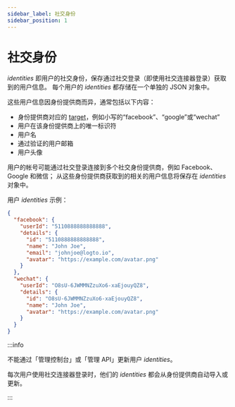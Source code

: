 ```yaml
---
sidebar_label: 社交身份
sidebar_position: 1
---
```


# 社交身份

_identities_ 即用户的社交身份，保存通过社交登录（即使用社交连接器登录）获取到的用户信息。
每个用户的 _identities_ 都存储在一个单独的 JSON 对象中。

这些用户信息因身份提供商而异，通常包括以下内容：

- 身份提供商对应的 [target](#TODO-link-to-connector-reference)，例如小写的“facebook”、“google”或“wechat”
- 用户在该身份提供商上的唯一标识符
- 用户名
- 通过验证的用户邮箱
- 用户头像

用户的帐号可能通过社交登录连接到多个社交身份提供商，例如 Facebook、Google 和微信；
从这些身份提供商获取到的相关的用户信息将保存在 _identities_ 对象中。

用户 _identities_ 示例：

```json
{
  "facebook": {
    "userId": "5110888888888888",
    "details": {
      "id": "5110888888888888",
      "name": "John Joe",
      "email": "johnjoe@logto.io",
      "avatar": "https://example.com/avatar.png"
    }
  },
  "wechat": {
    "userId": "O8sU-6JWMMNZzuXo6-xaEjouyQZ8",
    "details": {
      "id": "O8sU-6JWMMNZzuXo6-xaEjouyQZ8",
      "name": "John Joe",
      "avatar": "https://example.com/avatar.png"
    }
  }
}
```

:::info

不能通过「管理控制台」或「管理 API」更新用户 _identities_。

每次用户使用社交连接器登录时，他们的 _identities_ 都会从身份提供商自动导入或更新。

:::
